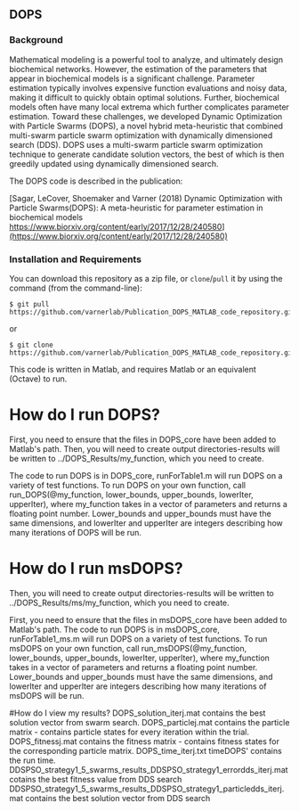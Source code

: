 ## DOPS

### Background ###
Mathematical modeling is a powerful tool to analyze, and ultimately design biochemical networks. However, the estimation of the parameters that appear in biochemical models is a significant challenge. Parameter estimation typically involves expensive function evaluations and noisy data, making it difficult to quickly obtain optimal solutions. Further, biochemical models often have many local extrema which further complicates parameter estimation. Toward these challenges, we developed Dynamic Optimization with Particle Swarms (DOPS), a novel hybrid meta-heuristic that combined multi-swarm particle swarm optimization with dynamically dimensioned search (DDS). DOPS uses a multi-swarm particle swarm optimization technique to generate candidate solution vectors, the best of which is then greedily updated using dynamically dimensioned search. 

The DOPS code is described in the publication: 
 
[Sagar, LeCover, Shoemaker and Varner (2018) Dynamic Optimization with Particle Swarms(DOPS): A meta-heuristic for parameter estimation in biochemical models https://www.biorxiv.org/content/early/2017/12/28/240580](https://www.biorxiv.org/content/early/2017/12/28/240580)

### Installation and Requirements ###
You can download this repository as a zip file, or `clone`/`pull` it by using the command (from the command-line):

	$ git pull https://github.com/varnerlab/Publication_DOPS_MATLAB_code_repository.git

or

	$ git clone https://github.com/varnerlab/Publication_DOPS_MATLAB_code_repository.git

This code is written in Matlab, and requires Matlab or an equivalent (Octave) to run.

# How do I run DOPS?
First, you need to ensure that the files in DOPS_core have been added to Matlab's path. Then, you will need to create output directories-results will be written to ../DOPS_Results/my_function, which you need to create. 

The code to run DOPS is in DOPS_core, runForTable1.m will run DOPS on a variety of test functions. To run DOPS on your own function, call run_DOPS(@my_function, lower_bounds, upper_bounds, lowerIter, upperIter), where my_function takes in a vector of parameters and returns a floating point number. Lower_bounds and upper_bounds must have the same dimensions, and lowerIter and upperIter are integers describing how many iterations of DOPS will be run. 

# How do I run msDOPS?
Then, you will need to create output directories-results will be written to ../DOPS_Results/ms/my_function, which you need to create. 

First, you need to ensure that the files in msDOPS_core have been added to Matlab's path. 
The code to run DOPS is in msDOPS_core, runForTable1_ms.m will run DOPS on a variety of test functions. To run msDOPS on your own function, call run_msDOPS(@my_function, lower_bounds, upper_bounds, lowerIter, upperIter), where my_function takes in a vector of parameters and returns a floating point number. Lower_bounds and upper_bounds must have the same dimensions, and lowerIter and upperIter are integers describing how many iterations of msDOPS will be run. 

#How do I view my results?
DOPS_solution_iterj.mat contains the best solution vector from swarm search.
DOPS_particlej.mat contains the particle matrix - contains particle states for every iteration within the trial.
DOPS_fitnessj.mat contains the fitness matrix - contains fitness states for the corresponding particle matrix.
DOPS_time_iterj.txt timeDOPS' contains the run time.
DDSPSO_strategy1_5_swarms_results_DDSPSO_strategy1_errordds_iterj.mat cotains the best fitness value from DDS search
DDSPSO_strategy1_5_swarms_results_DDSPSO_strategy1_particledds_iterj.mat contains the best solution vector from DDS search

